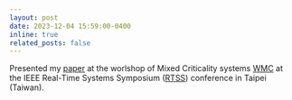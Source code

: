 ```yaml
---
layout: post
date: 2023-12-04 15:59:00-0400
inline: true
related_posts: false
---
```


Presented my [paper](https://hal.science/hal-04283379v2) at the worlshop of Mixed Criticality systems [WMC](https://sites.google.com/view/wmc-2023/home) at the IEEE Real-Time Systems Symposium ([RTSS](https://2023.rtss.org/)) conference in Taipei (Taiwan).
